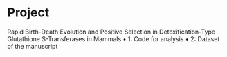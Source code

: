 # Project
Rapid Birth-Death Evolution and Positive Selection in Detoxification-Type Glutathione S-Transferases in Mammals
• 1: Code for analysis
• 2: Dataset of the manuscript
